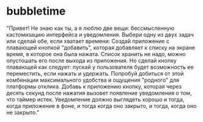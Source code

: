 # bubbletime

"Привет! Не знаю как ты, а я люблю две вещи: бессмысленную  кастомизацию интерфейса и уведомления.
Выбери одну из двух задач или сделай обе, если хватает времени:
Создай приложение с плавающей кнопкой "добавить", которая добавляет к списку на экране время, в которое она была нажата. Список хранить не надо, можно опустошать его после выхода из приложения.
Но сделай кнопку плавающей как следует: пускай у пользователя будет возможность ее переместить, если нажать и удержать.
Попробуй добиться от этой комбинации максимального удобства и ощущения "родного" для платформы отклика.
Добавь к приложению кнопку, которая через десять секунд после нажатия вызовет появление уведомления о том, что таймер истек.
Уведомление должно выглядеть хорошо и тогда, когда приложение в фоне, и тогда когда оно закрыто, и тогда, когда оно не закрыто."

